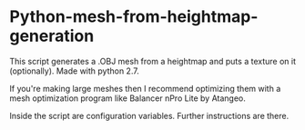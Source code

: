 # Python-mesh-from-heightmap-generation
This script generates a .OBJ mesh from a heightmap and puts a texture on it (optionally). Made with python 2.7.

If you're making large meshes then I recommend optimizing them with a mesh optimization program like Balancer nPro Lite by Atangeo.

Inside the script are configuration variables. Further instructions are there.
